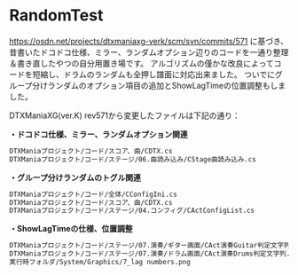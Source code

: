 # RandomTest

https://osdn.net/projects/dtxmaniaxg-verk/scm/svn/commits/571
に基づき、昔書いたドコドコ仕様、ミラー、ランダムオプション辺りのコードを一通り整理＆書き直したやつの自分用置き場です。
アルゴリズムの僅かな改良によってコードを短縮し、ドラムのランダムも全押し譜面に対応出来ました。
ついでにグループ分けランダムのオプション項目の追加とShowLagTimeの位置調整もしました。

DTXManiaXG(ver.K) rev571から変更したファイルは下記の通り：

**・ドコドコ仕様、ミラー、ランダムオプション関連**
```bash
DTXManiaプロジェクト/コード/スコア、曲/CDTX.cs
DTXManiaプロジェクト/コード/ステージ/06.曲読み込み/CStage曲読み込み.cs
```
**・グループ分けランダムのトグル関連**
```bash
DTXManiaプロジェクト/コード/全体/CConfigIni.cs
DTXManiaプロジェクト/コード/スコア、曲/CDTX.cs
DTXManiaプロジェクト/コード/ステージ/04.コンフィグ/CActConfigList.cs
```
**・ShowLagTimeの仕様、位置調整**
```bash
DTXManiaプロジェクト/コード/ステージ/07.演奏/ギター画面/CAct演奏Guitar判定文字列.cs
DTXManiaプロジェクト/コード/ステージ/07.演奏/ドラム画面/CAct演奏Drums判定文字列.cs
実行時フォルダ/System/Graphics/7_lag numbers.png
```
